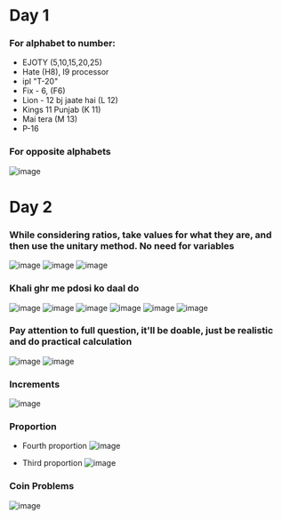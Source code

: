 # Day 1
### For alphabet to number: 
  - EJOTY (5,10,15,20,25)
  - Hate (H8), I9 processor
  - ipl "T-20"
  - Fix - 6, (F6)
  - Lion - 12 bj jaate hai (L 12)
  - Kings 11 Punjab (K 11)
  - Mai tera (M 13)
  - P-16
    
### For opposite alphabets
![image](https://github.com/arey-pranay/Aptitude_Test/assets/86497126/09dfd683-fb2d-4b79-a7c5-889fa99ecbb5)

# Day 2

### While considering ratios, take values for what they are, and then use the unitary method. No need for variables
![image](https://github.com/arey-pranay/Aptitude_Test/assets/86497126/48939a7d-e8d6-4723-a9f5-f61ce316bb04)
![image](https://github.com/arey-pranay/Aptitude_Test/assets/86497126/9f6cf821-bb7e-47b9-a55e-47f32216d28f)
![image](https://github.com/arey-pranay/Aptitude_Test/assets/86497126/78757098-9c09-4b07-864f-2ce38156dc75)


### Khali ghr me pdosi ko daal do
![image](https://github.com/arey-pranay/Aptitude_Test/assets/86497126/9434b167-22bc-4c66-b087-7099954d2745)
![image](https://github.com/arey-pranay/Aptitude_Test/assets/86497126/f8d17bae-d0be-4f2b-81f1-876d4d9c4007)
![image](https://github.com/arey-pranay/Aptitude_Test/assets/86497126/7b17f8db-eb17-4129-b193-51d233179bc6)
![image](https://github.com/arey-pranay/Aptitude_Test/assets/86497126/037d05e0-5ff6-465d-b3ee-6210ec9eff17)
![image](https://github.com/arey-pranay/Aptitude_Test/assets/86497126/b71e7373-609b-4041-9f8c-e4c5d8e164df)
![image](https://github.com/arey-pranay/Aptitude_Test/assets/86497126/37819501-e91c-49f5-a63c-1d93c917725e)


### Pay attention to full question, it'll be doable, just be realistic and do practical calculation
![image](https://github.com/arey-pranay/Aptitude_Test/assets/86497126/938deda0-3045-4cd4-944c-bb7dce4e7131)
![image](https://github.com/arey-pranay/Aptitude_Test/assets/86497126/2858f11a-5797-4329-b6fd-dc01e8203f2e)


### Increments
![image](https://github.com/arey-pranay/Aptitude_Test/assets/86497126/038e4cb9-67d4-44c7-93c2-921f57bd586b)

### Proportion
- Fourth proportion
![image](https://github.com/arey-pranay/Aptitude_Test/assets/86497126/a7f82bb5-932a-4a87-a1d1-a60b12a66c02)

- Third proportion
![image](https://github.com/arey-pranay/Aptitude_Test/assets/86497126/b4acfb60-8ac7-4cbc-8870-397cca86ca89)

### Coin Problems 
![image](https://github.com/arey-pranay/Aptitude_Test/assets/86497126/87f84a79-2929-4bbb-b081-8329546fbb6a)

